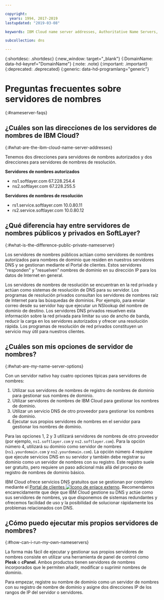 ```yaml
---

copyright:
  years: 1994, 2017-2019
lastupdated: "2019-03-08"

keywords: IBM Cloud name server addresses, Authoritative Name Servers, domain names

subcollection: dns

---
```


{:shortdesc: .shortdesc}
{:new_window: target="_blank"}
{:DomainName: data-hd-keyref="DomainName"}
{:note: .note}
{:important: .important}
{:deprecated: .deprecated}
{:generic: data-hd-programlang="generic"}


# Preguntas frecuentes sobre servidores de nombres
{:#nameserver-faqs}

## ¿Cuáles son las direcciones de los servidores de nombres de IBM Cloud?
{:#what-are-the-ibm-cloud-name-server-addresses}

Tenemos dos direcciones para servidores de nombres autorizados y dos direcciones para servidores de nombres de resolución.

**Servidores de nombres autorizados**

* ns1.softlayer.com 67.228.254.4
* ns2.softlayer.com 67.228.255.5

**Servidores de nombres de resolución**

* rs1.service.softlayer.com 10.0.80.11
* rs2.service.softlayer.com 10.0.80.12


## ¿Qué diferencia hay entre servidores de nombres públicos y privados en SoftLayer?
{:#what-is-the-difference-public-private-nameserver}

Los servidores de nombres públicos actúan como servidores de nombres autorizados para nombres de dominio que residen en nuestros servidores DNS y se gestionan mediante el Portal de clientes. Estos servidores "responden" y "resuelven" nombres de dominio en su dirección IP para los datos de Internet en general.

Los servidores de nombres de resolución se encuentran en la red privada y actúan como sistemas de resolución de DNS para su servidor. Los programas de resolución privados consultan los servidores de nombres raíz de Internet para las búsquedas de dominios. Por ejemplo, para enviar correo desde su servidor hay que ejecutar un NSlookup del nombre de dominio de destino. Los servidores DNS privados resuelven esta información sobre la red privada para limitar su uso de ancho de banda, reducir la carga en los servidores autorizados y ofrecer una resolución rápida. Los programas de resolución de red privados constituyen un servicio muy útil para nuestros clientes.

## ¿Cuáles son mis opciones de servidor de nombres?
{:#what-are-my-name-server-options}

Con un servidor nativo hay cuatro opciones típicas para servidores de nombres:

1. Utilizar sus servidores de nombres de registro de nombres de dominio para gestionar sus nombres de dominio.
2. Utilizar servidores de nombres de IBM Cloud para gestionar los nombres de dominio.
3. Utilizar un servicio DNS de otro proveedor para gestionar los nombres de dominio.
4. Ejecutar sus propios servidores de nombres en el servidor para gestionar los nombres de dominio.

Para las opciones 1, 2 y 3 utilizará servidores de nombres de otro proveedor (por ejemplo, `ns1.softlayer.com` y `ns2.softlayer.com`). Para la opción número 4,
utilizará su dominio como servidor de nombres (`ns1.yourdomain.com` y `ns2.yourdomain.com`). La opción número 4 requiere que ejecute servicios DNS en su servidor y también debe registrar su dominio como un servidor de nombres con su registro. Este registro suele ser gratuito, pero requiere un paso adicional más allá del proceso de registro de nombres de dominio básico.

IBM Cloud ofrece servicios DNS gratuitos que se gestionan por completo mediante el [Portal de clientes ![Icono de enlace externo](../../icons/launch-glyph.svg "Icono de enlace externo")](https://{DomainName}/). Recomendamos encarecidamente que deje que IBM Cloud gestione su DNS y actúe como sus servidores de nombres, ya que disponemos de sistemas redundantes y ofrecemos facilidad de uso y la posibilidad de solucionar rápidamente los problemas relacionados con DNS.


## ¿Cómo puedo ejecutar mis propios servidores de nombres?
{:#how-can-i-run-my-own-nameservers}

La forma más fácil de ejecutar y gestionar sus propios servidores de nombres consiste en utilizar una herramienta de panel de control como **Plesk** o **cPanel**. Ambos productos tienen servidores de nombres incorporados que le permiten añadir, modificar o suprimir nombres de dominio.

Para empezar, registre su nombre de dominio como un servidor de nombres con su registro de nombre de dominio y asigne dos direcciones IP de los rangos de IP del servidor o servidores.
